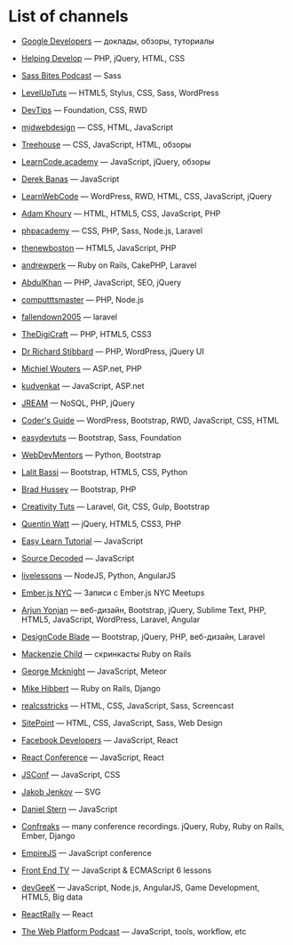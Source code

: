 # List of channels
* [Google Developers](http://www.youtube.com/user/GoogleDevelopers) — доклады, обзоры, туториалы

* [Helping Develop](http://www.youtube.com/user/TheHelpingDevelop) — PHP, jQuery, HTML, CSS

* [Sass Bites Podcast](http://www.youtube.com/user/sassbites) — Sass

* [LevelUpTuts](http://www.youtube.com/user/LevelUpTuts) — HTML5, Stylus, CSS, Sass, WordPress

* [DevTips](http://www.youtube.com/user/DevTipsForDesigners) — Foundation, CSS, RWD

* [mjdwebdesign](http://www.youtube.com/user/mjdwebdesign) — CSS, HTML, JavaScript

* [Treehouse](http://www.youtube.com/user/gotreehouse) — CSS, JavaScript, HTML, обзоры

* [LearnCode.academy](http://www.youtube.com/user/learncodeacademy) — JavaScript, jQuery, обзоры

* [Derek Banas](http://www.youtube.com/user/derekbanas) — JavaScript

* [LearnWebCode](http://www.youtube.com/user/LearnWebCode) — WordPress, RWD, HTML, CSS, JavaScript, jQuery

* [Adam Khoury](http://www.youtube.com/user/flashbuilding) — HTML, HTML5, CSS, JavaScript, PHP

* [phpacademy](http://www.youtube.com/user/phpacademy) — CSS, PHP, Sass, Node.js, Laravel

* [thenewboston](http://www.youtube.com/user/thenewboston) — HTML5, JavaScript, PHP

* [andrewperk](http://www.youtube.com/user/andrewperk) — Ruby on Rails, CakePHP, Laravel

* [AbdulKhan](http://www.youtube.com/user/WaliTutorials) — PHP, JavaScript, SEO, jQuery

* [computttsmaster](http://www.youtube.com/channel/UC9O66QHVPAaxjeezBWti4uw) — PHP, Node.js

* [fallendown2005](http://www.youtube.com/user/fallendown2005) — laravel

* [TheDigiCraft](http://www.youtube.com/user/TheDigiCraft) — PHP, HTML5, CSS3

* [Dr Richard Stibbard](http://www.youtube.com/user/webinaction) — PHP, WordPress, jQuery UI

* [Michiel Wouters](http://www.youtube.com/user/Beatle87) — ASP.net, PHP

* [kudvenkat](http://www.youtube.com/user/kudvenkat) — JavaScript, ASP.net

* [JREAM](http://www.youtube.com/user/JREAMdesign) — NoSQL, PHP, jQuery

* [Coder's Guide](http://www.youtube.com/user/CodersGuide) — WordPress, Bootstrap, RWD, JavaScript, CSS, HTML

* [easydevtuts](http://www.youtube.com/user/easydevtuts) — Bootstrap, Sass, Foundation

* [WebDevMentors](http://www.youtube.com/user/webdevmentors) — Python, Bootstrap

* [Lalit Bassi](http://www.youtube.com/user/wiredwiki) — Bootstrap, HTML5, CSS, Python

* [Brad Hussey](http://www.youtube.com/user/hussey17) — Bootstrap, PHP

* [Creativity Tuts](http://www.youtube.com/user/Creativitytuts) — Laravel, Git, CSS, Gulp, Bootstrap

* [Quentin Watt](http://www.youtube.com/user/QuentinWatt) — jQuery, HTML5, CSS3, PHP

* [Easy Learn Tutorial](http://www.youtube.com/user/easylearntutorial) — JavaScript

* [Source Decoded](http://www.youtube.com/channel/UCl0hPcsUmeld49qmWWSQKOg) — JavaScript

* [livelessons](http://www.youtube.com/user/livelessons) — NodeJS, Python, AngularJS

* [Ember.js NYC](https://www.youtube.com/user/EmberNYC) — Записи с Ember.js NYC Meetups

* [Arjun Yonjan](https://www.youtube.com/user/YonjanArjun) — веб-дизайн, Bootstrap, jQuery, Sublime Text, PHP, HTML5, JavaScript, WordPress, Laravel, Angular

* [DesignCode Blade](https://www.youtube.com/channel/UCOL9ZxzRX9lIvOliY_oz0Ng) — Bootstrap, jQuery, PHP, веб-дизайн, Laravel

* [Mackenzie Child](https://www.youtube.com/user/mackenziechild) — скринкасты Ruby on Rails

* [George Mcknight](https://www.youtube.com/user/geomck1967) — JavaScript, Meteor

* [Mike Hibbert](https://www.youtube.com/user/MickeySoFine1972) — Ruby on Rails, Django

* [realcsstricks](http://www.youtube.com/user/realcsstricks) — HTML, CSS, JavaScript, Sass, Screencast

* [SitePoint](https://www.youtube.com/user/SitePoint) — HTML, CSS, JavaScript, Sass, Web Design

* [Facebook Developers](https://www.youtube.com/user/FacebookDevelopers) — JavaScript, React

* [React Conference](https://www.youtube.com/user/reactconf) — JavaScript, React

* [JSConf](https://www.youtube.com/user/jsconfeu) — JavaScript, CSS

* [Jakob Jenkov](https://www.youtube.com/user/jjenkov) — SVG

* [Daniel Stern](https://www.youtube.com/channel/UC5ohWghqu1C7bYAq_IDBkIw/featured) — JavaScript

* [Confreaks](https://www.youtube.com/channel/UCWnPjmqvljcafA0z2U1fwKQ) — many conference recordings. jQuery, Ruby, Ruby on Rails, Ember, Django

* [EmpireJS](https://www.youtube.com/channel/UCSTVaGXDcyRhxm_9Bgw0SBg) — JavaScript conference

* [Front End TV](https://www.youtube.com/channel/UCztRO4rG71uxuR-Tpf_biww) — JavaScript & ECMAScript 6 lessons

* [devGeeK](https://www.youtube.com/channel/UCr-L1s1pBkA5TsaWZsCplOA) — JavaScript, Node.js, AngularJS, Game Development, HTML5, Big data

* [ReactRally](https://www.youtube.com/channel/UCXBhQ05nu3L1abBUGeQ0ahw) — React

* [The Web Platform Podcast](https://www.youtube.com/channel/UCjz3j22CyBpy6Qk5SL6UwcQ) — JavaScript, tools, workflow, etc